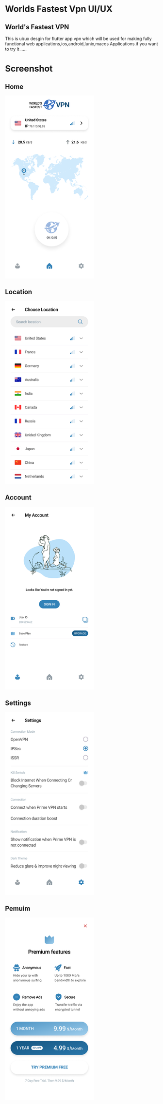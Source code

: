 # Worlds Fastest Vpn UI/UX

 ##   World's Fastest VPN

This is ui/ux desgin for flutter app vpn which will be used for making fully functional web applications,ios,android,lunix,macos Applications.if you want to try it .....

# Screenshot

## Home

<img src="./ui/screens/home.png" height="600" />
<h2> Location
</h2>
<img src="./ui/screens/loation.png" height="600" />
<h2> Account
</h2>
<img src="./ui/screens/account.png" height="600" />
<h2> Settings
</h2>
<img src="./ui/screens/settings.png" height="600" />
<h2> 
Pemuim
</h2>
<img src="./ui/screens/pemuim.png" height="600" />


 
